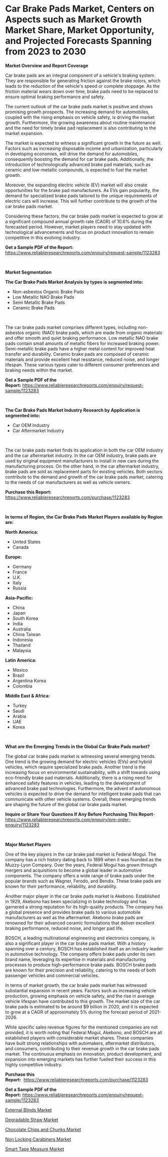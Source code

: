 <p><h1>Car Brake Pads Market, Centers on Aspects such as Market Growth Market Share, Market Opportunity, and Projected Forecasts Spanning from 2023 to 2030</h1></p><p><strong>Market Overview and Report Coverage</strong></p>
<p><p>Car brake pads are an integral component of a vehicle's braking system. They are responsible for generating friction against the brake rotors, which leads to the reduction of the vehicle's speed or complete stoppage. As the friction material wears down over time, brake pads need to be replaced to ensure optimal braking performance and safety.</p><p>The current outlook of the car brake pads market is positive and shows promising growth prospects. The increasing demand for automobiles, coupled with the rising emphasis on vehicle safety, is driving the market growth. Furthermore, the growing awareness about routine maintenance and the need for timely brake pad replacement is also contributing to the market expansion.</p><p>The market is expected to witness a significant growth in the future as well. Factors such as increasing disposable income and urbanization, particularly in developing economies, will drive the demand for automobiles, consequently boosting the demand for car brake pads. Additionally, the introduction of technologically advanced brake pad materials, such as ceramic and low-metallic compounds, is expected to fuel the market growth.</p><p>Moreover, the expanding electric vehicle (EV) market will also create opportunities for the brake pad manufacturers. As EVs gain popularity, the demand for specialized brake pads tailored to the unique requirements of electric cars will increase. This will further contribute to the growth of the car brake pads market.</p><p>Considering these factors, the car brake pads market is expected to grow at a significant compound annual growth rate (CAGR) of 10.6% during the forecasted period. However, market players need to stay updated with technological advancements and focus on product innovation to remain competitive in this evolving industry.</p></p>
<p><strong>Get a Sample PDF of the Report:</strong> <a href="https://www.reliableresearchreports.com/enquiry/request-sample/1123283">https://www.reliableresearchreports.com/enquiry/request-sample/1123283</a></p>
<p>&nbsp;</p>
<p><strong>Market Segmentation</strong></p>
<p><strong>The Car Brake Pads Market Analysis by types is segmented into:</strong></p>
<p><ul><li>Non-asbestos Organic Brake Pads</li><li>Low Metallic NAO Brake Pads</li><li>Semi Metallic Brake Pads</li><li>Ceramic Brake Pads</li></ul></p>
<p>&nbsp;</p>
<p><p>The car brake pads market comprises different types, including non-asbestos organic (NAO) brake pads, which are made from organic materials and offer smooth and quiet braking performance. Low metallic NAO brake pads contain small amounts of metallic fibers for increased braking power. Semi-metallic brake pads have a higher metal content for improved heat transfer and durability. Ceramic brake pads are composed of ceramic materials and provide excellent heat resistance, reduced noise, and longer lifespan. These various types cater to different consumer preferences and braking needs within the market.</p></p>
<p><strong>Get a Sample PDF of the Report:</strong>&nbsp;<a href="https://www.reliableresearchreports.com/enquiry/request-sample/1123283">https://www.reliableresearchreports.com/enquiry/request-sample/1123283</a></p>
<p>&nbsp;</p>
<p><strong>The Car Brake Pads Market Industry Research by Application is segmented into:</strong></p>
<p><ul><li>Car OEM Industry</li><li>Car Aftermarket Industry</li></ul></p>
<p>&nbsp;</p>
<p><p>The car brake pads market finds its application in both the car OEM industry and the car aftermarket industry. In the car OEM industry, brake pads are used by original equipment manufacturers to install in new cars during the manufacturing process. On the other hand, in the car aftermarket industry, brake pads are sold as replacement parts for existing vehicles. Both sectors contribute to the demand and growth of the car brake pads market, catering to the needs of car manufacturers as well as vehicle owners.</p></p>
<p><strong>Purchase this Report:</strong>&nbsp; <a href="https://www.reliableresearchreports.com/purchase/1123283">https://www.reliableresearchreports.com/purchase/1123283</a></p>
<p>&nbsp;</p>
<p><strong>In terms of Region, the Car Brake Pads Market Players available by Region are:</strong></p>
<p>
    <p> <strong> North America: </strong>
        <ul>
            <li>United States</li>
            <li>Canada</li>
        </ul>
        </p> 
    <p> <strong> Europe: </strong>
        <ul>
            <li>Germany</li>
            <li>France</li>
            <li>U.K.</li>
            <li>Italy</li>
            <li>Russia</li>
        </ul>
        </p> 
    <p> <strong> Asia-Pacific: </strong>
        <ul>
            <li>China</li>
            <li>Japan</li>
            <li>South Korea</li>
            <li>India</li>
            <li>Australia</li>
            <li>China Taiwan</li>
            <li>Indonesia</li>
            <li>Thailand</li>
            <li>Malaysia</li>
        </ul>
        </p> 
    <p> <strong> Latin America: </strong>
        <ul>
            <li>Mexico</li>
            <li>Brazil</li>
            <li>Argentina Korea</li>
            <li>Colombia</li>
        </ul>
        </p> 
    <p> <strong> Middle East & Africa: </strong>
        <ul>
            <li>Turkey</li>
            <li>Saudi</li>
            <li>Arabia</li>
            <li>UAE</li>
            <li>Korea</li>
        </ul>
    </p>
    </p>
<p>&nbsp;</p>
<p><strong>What are the Emerging Trends in the Global Car Brake Pads market?</strong></p>
<p><p>The global car brake pads market is witnessing several emerging trends. One trend is the growing demand for electric vehicles (EVs) and hybrid vehicles, which require specialized brake pads. Another trend is the increasing focus on environmental sustainability, with a shift towards using eco-friendly brake pad materials. Additionally, there is a rising need for enhanced safety features in vehicles, leading to the development of advanced brake pad technologies. Furthermore, the advent of autonomous vehicles is expected to drive the demand for intelligent brake pads that can communicate with other vehicle systems. Overall, these emerging trends are shaping the future of the global car brake pads market.</p></p>
<p><strong>Inquire or Share Your Questions If Any Before Purchasing This Report</strong>- <a href="https://www.reliableresearchreports.com/enquiry/pre-order-enquiry/1123283">https://www.reliableresearchreports.com/enquiry/pre-order-enquiry/1123283</a></p>
<p>&nbsp;</p>
<p><strong>Major Market Players</strong></p>
<p><p>One of the key players in the car brake pad market is Federal Mogul. The company has a rich history dating back to 1899 when it was founded as the Muzzy-Lyon Company. Over the years, Federal Mogul has grown through mergers and acquisitions to become a global leader in automotive components. The company offers a wide range of brake pads under the popular brands such as Wagner, Ferodo, and Bendix. These brake pads are known for their performance, reliability, and durability.</p><p>Another major player in the car brake pads market is Akebono. Established in 1929, Akebono has been specializing in brake technology and has garnered a strong reputation for its high-quality products. The company has a global presence and provides brake pads to various automobile manufacturers as well as the aftermarket. Akebono brake pads are renowned for their advanced ceramic formulations that deliver excellent braking performance, reduced noise, and longer pad life.</p><p>BOSCH, a leading multinational engineering and electronics company, is also a significant player in the car brake pads market. With a history spanning over a century, BOSCH has established itself as an industry leader in automotive technology. The company offers brake pads under its own brand name, leveraging its expertise in materials and manufacturing processes to produce high-performance brake pads. BOSCH brake pads are known for their precision and reliability, catering to the needs of both passenger vehicles and commercial vehicles.</p><p>In terms of market growth, the car brake pads market has witnessed substantial expansion in recent years. Factors such as increasing vehicle production, growing emphasis on vehicle safety, and the rise in average vehicle lifespan have contributed to this growth. The market size of the car brake pads is estimated to be around $9 billion in 2020, and it is expected to grow at a CAGR of approximately 5% during the forecast period of 2021-2026.</p><p>While specific sales revenue figures for the mentioned companies are not provided, it is worth noting that Federal Mogul, Akebono, and BOSCH are all established players with considerable market shares. These companies have built strong relationships with automakers, aftermarket distributors, and consumers, contributing to their revenue growth in the car brake pads market. The continuous emphasis on innovation, product development, and expansion into emerging markets has further fuelled their success in this highly competitive industry.</p></p>
<p><strong>Purchase this Report:</strong>&nbsp;&nbsp;<a href="https://www.reliableresearchreports.com/purchase/1123283">https://www.reliableresearchreports.com/purchase/1123283</a></p>
<p></p>
<p><strong>Get a Sample PDF of the Report:</strong>&nbsp;<a href="https://www.reliableresearchreports.com/enquiry/request-sample/1123283">https://www.reliableresearchreports.com/enquiry/request-sample/1123283</a></p>
<p><p><a href="https://medium.com/@anndavis1924/external-blinds-market-analysis-and-sze-forecasted-for-period-from-2023-to-2030-0f7ed32b991f">External Blinds Market</a></p><p><a href="https://medium.com/@tammyfreeman2022/degradable-straw-market-research-report-its-history-and-forecast-2023-to-2030-3175a92da17d">Degradable Straw Market</a></p><p><a href="https://medium.com/@samanthareed1916/chocolate-chips-and-chunks-market-furnishes-information-on-market-share-market-trends-and-market-b1fb9785226a">Chocolate Chips and Chunks Market</a></p><p><a href="https://medium.com/@angelaarnold1941/non-locking-carabiners-market-trends-forecast-and-competitive-analysis-to-2030-d8a379366b9d">Non Locking Carabiners Market</a></p><p><a href="https://medium.com/@rosejohnson762014/decoding-smart-tape-measure-market-metrics-market-share-trends-and-growth-patterns-d4d23cdb7cd0">Smart Tape Measure Market</a></p></p>